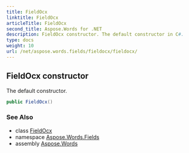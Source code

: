 ```yaml
---
title: FieldOcx
linktitle: FieldOcx
articleTitle: FieldOcx
second_title: Aspose.Words for .NET
description: FieldOcx constructor. The default constructor in C#.
type: docs
weight: 10
url: /net/aspose.words.fields/fieldocx/fieldocx/
---
```

## FieldOcx constructor

The default constructor.

```csharp
public FieldOcx()
```

### See Also

* class [FieldOcx](../)
* namespace [Aspose.Words.Fields](../../fieldocx/)
* assembly [Aspose.Words](../../../)
